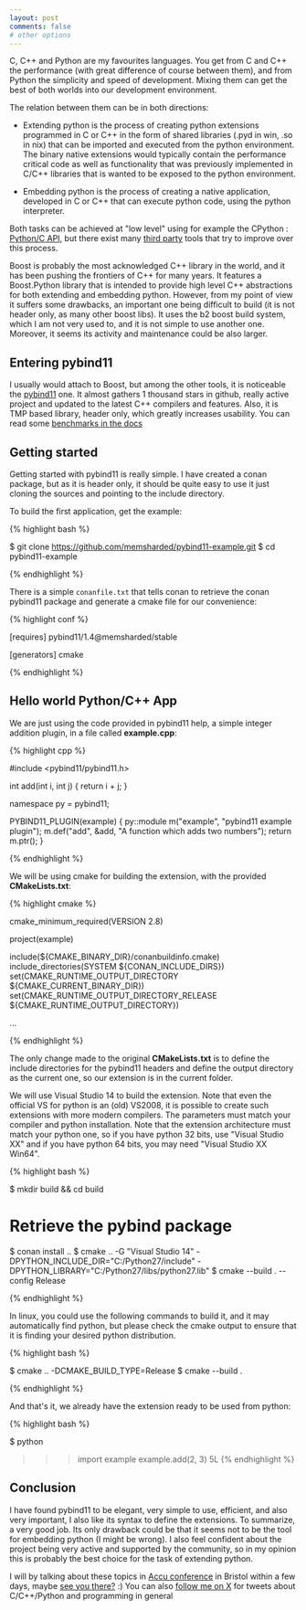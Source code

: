 ```yaml
---
layout: post
comments: false
# other options
---
```


C, C++ and Python are my favourites languages. You get from C and C++ the performance (with great difference of course between them), and from Python the simplicity and speed of development. Mixing them can get the best of both worlds into our development environment.

The relation between them can be in both directions:

- Extending python is the process of creating python extensions programmed in C or C++ in the form of shared libraries (.pyd in win, .so in nix) that can be imported and executed from the python environment. The binary native extensions would typically contain the performance critical code as well as functionality that was previously implemented in C/C++ libraries that is wanted to be exposed to the python environment.

- Embedding python is the process of creating a native application, developed in C or C++ that can execute python code, using the python interpreter.

Both tasks can be achieved at "low level" using for example the CPython : [Python/C API](https://docs.python.org/2/extending/), but there exist many [third party](https://wiki.python.org/moin/IntegratingPythonWithOtherLanguages) tools that try to improve over this process.

Boost is probably the most acknowledged C++ library in the world, and it has been pushing the frontiers of C++ for many years. It features a Boost.Python library that is intended to provide high level C++ abstractions for both extending and embedding python. However, from my point of view it suffers some drawbacks, an important one being difficult to build (it is not header only, as many other boost libs). It uses the b2 boost build system, which I am not very used to, and it is not simple to use another one. Moreover, it seems its activity and maintenance could be also larger.


<h2>Entering pybind11</h2>

I usually would attach to Boost, but among the other tools, it is noticeable the [pybind11](https://github.com/pybind/pybind11) one. It almost gathers 1 thousand stars in github, really active project and updated to the latest C++ compilers and features. Also, it is TMP based library, header only, which greatly increases usability. You can read some [benchmarks in the docs](http://pybind11.readthedocs.org/en/latest/benchmark.html)

<h2>Getting started</h2> 

Getting started with pybind11 is really simple. I have created a conan package, but as it is header only, it should be quite easy to use it just cloning the sources and pointing to the include directory.

To build the first application, get the example:

{% highlight bash %}

$ git clone https://github.com/memsharded/pybind11-example.git
$ cd pybind11-example

{% endhighlight %}

There is a simple ``conanfile.txt`` that tells conan to retrieve the conan pybind11 package and generate a cmake file for our convenience:

{% highlight conf %}

[requires]
pybind11/1.4@memsharded/stable

[generators]
cmake

{% endhighlight %}


<h2>Hello world Python/C++ App</h2> 

We are just using the code provided in pybind11 help, a simple integer addition plugin, in a file called **example.cpp**:

{% highlight cpp %}

#include <pybind11/pybind11.h>

int add(int i, int j) {
    return i + j;
}

namespace py = pybind11;

PYBIND11_PLUGIN(example) {
    py::module m("example", "pybind11 example plugin");
    m.def("add", &add, "A function which adds two numbers");
    return m.ptr();
}

{% endhighlight %}


We will be using cmake for building the extension, with the provided **CMakeLists.txt**:

{% highlight cmake %}

cmake_minimum_required(VERSION 2.8)

project(example)

include(${CMAKE_BINARY_DIR}/conanbuildinfo.cmake)
include_directories(SYSTEM ${CONAN_INCLUDE_DIRS})
set(CMAKE_RUNTIME_OUTPUT_DIRECTORY ${CMAKE_CURRENT_BINARY_DIR})
set(CMAKE_RUNTIME_OUTPUT_DIRECTORY_RELEASE ${CMAKE_RUNTIME_OUTPUT_DIRECTORY})

... 

{% endhighlight %}

The only change made to the original **CMakeLists.txt** is to define the include directories for the pybind11 headers and define the output directory as the current one, so our extension is in the current folder.

We will use Visual Studio 14 to build the extension. Note that even the official VS for python is an (old) VS2008, it is possible to create such extensions with more modern compilers. The parameters must match your compiler and python installation. Note that the extension architecture must match your python one, so if you have python 32 bits, use "Visual Studio XX" and if you have python 64 bits, you may need "Visual Studio XX Win64".

{% highlight bash %}

$ mkdir build && cd build
# Retrieve the pybind package
$ conan install ..
$ cmake .. -G "Visual Studio 14" -DPYTHON_INCLUDE_DIR="C:/Python27/include" -DPYTHON_LIBRARY="C:/Python27/libs/python27.lib"
$ cmake --build . --config Release

{% endhighlight %}

In linux, you could use the following commands to build it, and it may automatically find python, but please check the cmake output to ensure that it is finding your desired python distribution.

{% highlight bash %}

$ cmake .. -DCMAKE_BUILD_TYPE=Release
$ cmake --build .

{% endhighlight %}


And that's it, we already have the extension ready to be used from python:

{% highlight bash %}

$ python
>>> import example
>>> example.add(2, 3)
5L
{% endhighlight %}

<h2>Conclusion</h2> 

I have found pybind11 to be elegant, very simple to use, efficient, and also very important, I also like its syntax to define the extensions. To summarize, a very good job. Its only drawback could be that it seems not to be the tool for embedding python (I might be wrong). I also feel confident about the project being very active and supported by the community, so in my opinion this is probably the best choice for the task of extending python.

I will by talking about these topics in [Accu conference](http://accu.org/index.php/conferences/accu_conference_2016) in Bristol within a few days, maybe [see you there?](http://accu.org/index.php/conferences/accu_conference_2016/accu2016_sessions#Extending_and_Wrapping_C_and_C++_with_Python) :) You can also [follow me on X](https://x.com/diegorlosada) for tweets about C/C++/Python and programming in general
